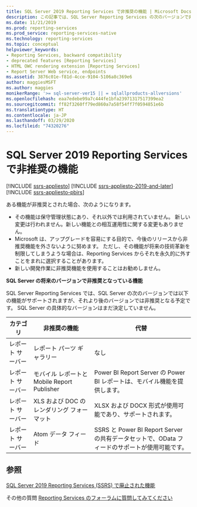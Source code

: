 ```yaml
---
title: SQL Server 2019 Reporting Services で非推奨の機能 | Microsoft Docs
description: この記事では、SQL Server Reporting Services の次のバージョンで非推奨となる機能について説明します。
ms.date: 11/21/2019
ms.prod: reporting-services
ms.prod_service: reporting-services-native
ms.technology: reporting-services
ms.topic: conceptual
helpviewer_keywords:
- Reporting Services, backward compatibility
- deprecated features [Reporting Services]
- HTML OWC rendering extension [Reporting Services]
- Report Server Web service, endpoints
ms.assetid: 3876c01e-f81d-4cce-9104-5106a8c369e6
author: maggiesMSFT
ms.author: maggies
monikerRange: '>= sql-server-ver15 || = sqlallproducts-allversions'
ms.openlocfilehash: eaa7edebe99a7c444fe1bfa23971317517399ea2
ms.sourcegitcommit: ff82f3260ff79ed860a7a58f54ff7f0594851e6b
ms.translationtype: HT
ms.contentlocale: ja-JP
ms.lasthandoff: 03/29/2020
ms.locfileid: "74320276"
---
```

# <a name="deprecated-features-in-sql-server-2019-reporting-services"></a>SQL Server 2019 Reporting Services で非推奨の機能

[!INCLUDE [ssrs-appliesto](../includes/ssrs-appliesto.md)] [!INCLUDE [ssrs-appliesto-2019-and-later](../includes/ssrs-appliesto-2019-and-later.md)] [!INCLUDE [ssrs-appliesto-pbirs](../includes/ssrs-appliesto-pbirs.md)]

ある機能が非推奨とされた場合、次のようになります。

- その機能は保守管理状態にあり、それ以外では利用されていません。 新しい変更は行われません。新しい機能との相互運用性に関する変更もありません。
- Microsoft は、アップグレードを容易にする目的で、今後のリリースから非推奨機能を外さないように努めます。 ただし、その機能が将来の技術革新を制限してしまうような場合は、Reporting Services からそれを永久的に外すことをまれに選択することがあります。
- 新しい開発作業に非推奨機能を使用することはお勧めしません。

**SQL Server の将来のバージョンで非推奨となっている機能**

SQL Server Reporting Services では、SQL Server の次のバージョンでは以下の機能がサポートされますが、それより後のバージョンでは非推奨となる予定です。 SQL Server の具体的なバージョンはまだ決定していません。

| **カテゴリ** | **非推奨の機能** | **代替** |
| --- | --- | --- |
| レポート サーバー | レポート パーツ ギャラリー | なし |
| レポート サーバー | モバイル レポートと Mobile Report Publisher | Power BI Report Server の Power BI レポートは、モバイル機能を提供します。 |
| レポート サーバー | XLS および DOC のレンダリング フォーマット | XLSX および DOCX 形式が使用可能であり、サポートされます。 |
| レポート サーバー | Atom データ フィード | SSRS と Power BI Report Server の共有データセットで、OData フィードのサポートが使用可能です。 |

## <a name="see-also"></a>参照

[SQL Server 2019 Reporting Services (SSRS) で廃止された機能](discontinued-functionality-sql-server-reporting-services-2019.md)

その他の質問 [Reporting Services のフォーラムに質問してみてください](https://go.microsoft.com/fwlink/?LinkId=620231)
